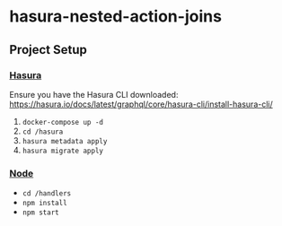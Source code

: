 # hasura-nested-action-joins

## Project Setup

### <u>Hasura</u>

Ensure you have the Hasura CLI downloaded:
<https://hasura.io/docs/latest/graphql/core/hasura-cli/install-hasura-cli/>

1. `docker-compose up -d`
2. `cd /hasura`
3. `hasura metadata apply`
4. `hasura migrate apply`

### <u>Node</u>

- `cd /handlers`
- `npm install`
- `npm start`
